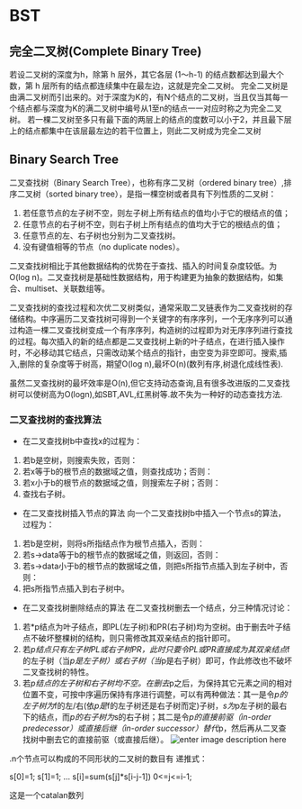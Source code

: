 # BST
## 完全二叉树(Complete Binary Tree)
若设二叉树的深度为h，除第 h 层外，其它各层 (1～h-1) 的结点数都达到最大个数，第 h 层所有的结点都连续集中在最左边，这就是完全二叉树。
完全二叉树是由满二叉树而引出来的。对于深度为K的，有N个结点的二叉树，当且仅当其每一个结点都与深度为K的满二叉树中编号从1至n的结点一一对应时称之为完全二叉树。
若一棵二叉树至多只有最下面的两层上的结点的度数可以小于2，并且最下层上的结点都集中在该层最左边的若干位置上，则此二叉树成为完全二叉树

## Binary Search Tree

二叉查找树（Binary Search Tree），也称有序二叉树（ordered binary tree）,排序二叉树（sorted binary tree），是指一棵空树或者具有下列性质的二叉树：

1. 若任意节点的左子树不空，则左子树上所有结点的值均小于它的根结点的值；
2. 任意节点的右子树不空，则右子树上所有结点的值均大于它的根结点的值；
3. 任意节点的左、右子树也分别为二叉查找树。
4. 没有键值相等的节点（no duplicate nodes）。

二叉查找树相比于其他数据结构的优势在于查找、插入的时间复杂度较低。为O(log n)。二叉查找树是基础性数据结构，用于构建更为抽象的数据结构，如集合、multiset、关联数组等。

二叉查找树的查找过程和次优二叉树类似，通常采取二叉链表作为二叉查找树的存储结构。中序遍历二叉查找树可得到一个关键字的有序序列，一个无序序列可以通过构造一棵二叉查找树变成一个有序序列，构造树的过程即为对无序序列进行查找的过程。每次插入的新的结点都是二叉查找树上新的叶子结点，在进行插入操作时，不必移动其它结点，只需改动某个结点的指针，由空变为非空即可。搜索,插入,删除的复杂度等于树高，期望O(log n),最坏O(n)(数列有序,树退化成线性表).

虽然二叉查找树的最坏效率是O(n),但它支持动态查询,且有很多改进版的二叉查找树可以使树高为O(logn),如SBT,AVL,红黑树等.故不失为一种好的动态查找方法.

### 二叉查找树的查找算法
- 在二叉查找树b中查找x的过程为：

1. 若b是空树，则搜索失败，否则：
2. 若x等于b的根节点的数据域之值，则查找成功；否则：
3. 若x小于b的根节点的数据域之值，则搜索左子树；否则：
4. 查找右子树。

- 在二叉查找树插入节点的算法
向一个二叉查找树b中插入一个节点s的算法，过程为：

1. 若b是空树，则将s所指结点作为根节点插入，否则：
2. 若s->data等于b的根节点的数据域之值，则返回，否则：
3. 若s->data小于b的根节点的数据域之值，则把s所指节点插入到左子树中，否则：
4. 把s所指节点插入到右子树中。

- 在二叉查找树删除结点的算法
在二叉查找树删去一个结点，分三种情况讨论：

1. 若*p结点为叶子结点，即PL(左子树)和PR(右子树)均为空树。由于删去叶子结点不破坏整棵树的结构，则只需修改其双亲结点的指针即可。
2. 若*p结点只有左子树PL或右子树PR，此时只要令PL或PR直接成为其双亲结点*f的左子树（当*p是左子树）或右子树（当*p是右子树）即可，作此修改也不破坏二叉查找树的特性。
3. 若*p结点的左子树和右子树均不空。在删去*p之后，为保持其它元素之间的相对位置不变，可按中序遍历保持有序进行调整，可以有两种做法：其一是令*p的左子树为*f的左/右(依*p是*f的左子树还是右子树而定)子树，*s为*p左子树的最右下的结点，而*p的右子树为*s的右子树；其二是令*p的直接前驱（in-order predecessor）或直接后继（in-order successor）替代*p，然后再从二叉查找树中删去它的直接前驱（或直接后继）。
![enter image description here](http://upload.wikimedia.org/wikipedia/commons/thumb/4/46/Binary_search_tree_delete.svg/640px-Binary_search_tree_delete.svg.png)

.n个节点可以构成的不同形状的二叉树的数目有
递推式：

s[0]=1;
s[1]=1;
...
s[i]=sum(s[j]*s[i-j-1]) 0<=j<=i-1;

这是一个catalan数列